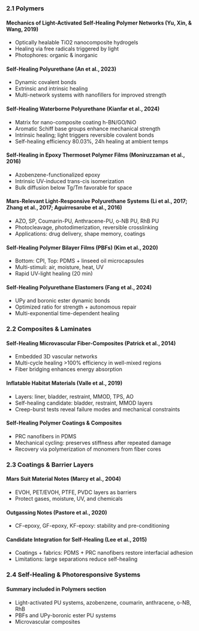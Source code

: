 ### 2.1 Polymers

#### Mechanics of Light-Activated Self-Healing Polymer Networks (Yu, Xin, & Wang, 2019)
- Optically healable TiO2 nanocomposite hydrogels
- Healing via free radicals triggered by light
- Photophores: organic & inorganic

#### Self-Healing Polyurethane (An et al., 2023)
- Dynamic covalent bonds
- Extrinsic and intrinsic healing
- Multi-network systems with nanofillers for improved strength

#### Self-Healing Waterborne Polyurethane (Kianfar et al., 2024)
- Matrix for nano-composite coating h-BN/GO/NiO
- Aromatic Schiff base groups enhance mechanical strength
- Intrinsic healing; light triggers reversible covalent bonds
- Self-healing efficiency 80.03%, 24h healing at ambient temps

#### Self-Healing in Epoxy Thermoset Polymer Films (Moniruzzaman et al., 2016)
- Azobenzene-functionalized epoxy
- Intrinsic UV-induced trans-cis isomerization
- Bulk diffusion below Tg/Tm favorable for space

#### Mars-Relevant Light-Responsive Polyurethane Systems (Li et al., 2017; Zhang et al., 2017; Aguirresarobe et al., 2016)
- AZO, SP, Coumarin-PU, Anthracene-PU, o-NB PU, RhB PU
- Photocleavage, photodimerization, reversible crosslinking
- Applications: drug delivery, shape memory, coatings

#### Self-Healing Polymer Bilayer Films (PBFs) (Kim et al., 2020)
- Bottom: CPI, Top: PDMS + linseed oil microcapsules
- Multi-stimuli: air, moisture, heat, UV
- Rapid UV-light healing (20 min)

#### Self-Healing Polyurethane Elastomers (Fang et al., 2024)
- UPy and boronic ester dynamic bonds
- Optimized ratio for strength + autonomous repair
- Multi-exponential time-dependent healing

### 2.2 Composites & Laminates

#### Self-Healing Microvascular Fiber-Composites (Patrick et al., 2014)
- Embedded 3D vascular networks
- Multi-cycle healing >100% efficiency in well-mixed regions
- Fiber bridging enhances energy absorption

#### Inflatable Habitat Materials (Valle et al., 2019)
- Layers: liner, bladder, restraint, MMOD, TPS, AO
- Self-healing candidate: bladder, restraint, MMOD layers
- Creep-burst tests reveal failure modes and mechanical constraints

#### Self-Healing Polymer Coatings & Composites
- PRC nanofibers in PDMS
- Mechanical cycling: preserves stiffness after repeated damage
- Recovery via polymerization of monomers from fiber cores

### 2.3 Coatings & Barrier Layers

#### Mars Suit Material Notes (Marcy et al., 2004)
- EVOH, PET/EVOH, PTFE, PVDC layers as barriers
- Protect gases, moisture, UV, and chemicals

#### Outgassing Notes (Pastore et al., 2020)
- CF-epoxy, GF-epoxy, KF-epoxy: stability and pre-conditioning

#### Candidate Integration for Self-Healing (Lee et al., 2015)
- Coatings + fabrics: PDMS + PRC nanofibers restore interfacial adhesion
- Limitations: large separations reduce self-healing

### 2.4 Self-Healing & Photoresponsive Systems

#### Summary included in Polymers section
- Light-activated PU systems, azobenzene, coumarin, anthracene, o-NB, RhB
- PBFs and UPy-boronic ester PU systems
- Microvascular composites
